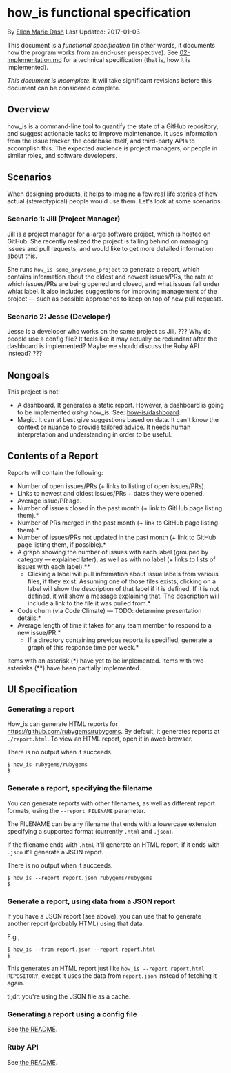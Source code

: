 # how_is functional specification

By [Ellen Marie Dash](https://twitter.com/duckinator)
Last Updated: 2017-01-03

This document is a _functional specification_ (in other words, it documents
how the program works from an end-user perspective).
See [02-implementation.md](02-implementation.md) for a technical
specification (that is, how it is implemented).

*This document is incomplete.* It will take significant revisions before
this document can be considered complete.

## Overview

how_is is a command-line tool to quantify the state of a GitHub
repository, and suggest actionable tasks to improve maintenance. It uses
information from the issue tracker, the codebase itself, and third-party
APIs to accomplish this. The expected audience is project managers, or
people in similar roles, and software developers.

## Scenarios

When designing products, it helps to imagine a few real life stories of
how actual (stereotypical) people would use them. Let's look at some
scenarios.

### Scenario 1: Jill (Project Manager)

Jill is a project manager for a large software project, which is hosted
on GitHub. She recently realized the project is falling behind on
managing issues and pull requests, and would like to get more detailed
information about this.

She runs `how_is some_org/some_project` to generate a report, which
contains information about the oldest and newest issues/PRs, the rate at
which issues/PRs are being opened and closed, and what issues fall under
whiat label. It also includes suggestions for improving management of
the project &mdash; such as possible approaches to keep on top of new
pull requests.

### Scenario 2: Jesse (Developer)

Jesse is a developer who works on the same project as Jill.
??? Why do people use a config file? It feels like it may actually
be redundant after the dashboard is implemented? Maybe we should discuss
the Ruby API instead? ???

## Nongoals

This project is not:

* A dashboard. It generates a static report. However, a dashboard is
  going to be implemented _using_ how\_is. See:
  [how-is/dashboard](https://github.com/how-is/dashboard).
* Magic. It can at best give suggestions based on data. It can't know
  the context or nuance to provide tailored advice. It needs human
  interpretation and understanding in order to be useful.

## Contents of a Report

Reports will contain the following:

* Number of open issues/PRs (+ links to listing of open issues/PRs).
* Links to newest and oldest issues/PRs + dates they were opened.
* Average issue/PR age.
* Number of issues closed in the past month (+ link to GitHub page listing
  them).\*
* Number of PRs merged in the past month (+ link to GitHub page listing
  them).\*
* Number of issues/PRs not updated in the past month (+ link to GitHub
  page listing them, if possible).\*
* A graph showing the number of issues with each label (grouped by
  category &mdash; explained later), as well as with no label (+ links
  to lists of issues with each label).\*\*
  * Clicking a label will pull information about issue labels from
    various files, if they exist. Assuming one of those files exists,
    clicking on a label will show the description of that label if it is
    defined. If it is not defined, it will show a message explaining
    that. The description will include a link to the file it was pulled
    from.\*
* Code churn (via Code Climate) &mdash; TODO: determine presentation
  details.\*
* Average length of time it takes for any team member to respond to a
  new issue/PR.\*
  * If a directory containing previous reports is specified, generate a
    graph of this response time per week.\*

Items with an asterisk (\*) have yet to be implemented.
Items with two asterisks (\*\*) have been partially implemented.

## UI Specification

### Generating a report

How\_is can generate HTML reports for https://github.com/rubygems/rubygems.
By default, it generates reports at `./report.html`.
To view an HTML report, open it in aweb browser.

There is no output when it succeeds.

```
$ how_is rubygems/rubygems
$
```

### Generate a report, specifying the filename

You can generate reports with other filenames, as well as different
report formats, using the `--report FILENAME` parameter.

The FILENAME can be any filename that ends with a lowercase
extension specifying a supported format (currently `.html` and `.json`).

If the filename ends with `.html` it'll generate an HTML report,
if it ends with `.json` it'll generate a JSON report.

There is no output when it succeeds.

```
$ how_is --report report.json rubygems/rubygems
$
```

### Generate a report, using data from a JSON report

If you have a JSON report (see above), you can use that to generate
another report (probably HTML) using that data.

E.g.,

```
$ how_is --from report.json --report report.html
$
```

This generates an HTML report just like `how_is --report report.html
REPOSITORY`, except it uses the data from `report.json` instead of
fetching it again.

tl;dr: you're using the JSON file as a cache.

### Generating a report using a config file

See [the README](https://github.com/how-is/how_is/blob/master/README.md#generating-reports-from-a-config-file).

### Ruby API

See [the README](https://github.com/how-is/how_is/blob/master/README.md#ruby-api).
